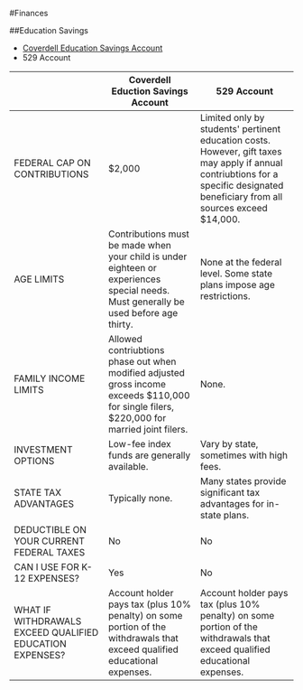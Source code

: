 #Finances

##Education Savings
- [Coverdell Education Savings Account](https://www.irs.gov/publications/p970/ch07.html)
- 529 Account

|                               | Coverdell Eduction Savings Account  |529 Account  |
|-------------------------------|-------------------------------------|-------------|
| FEDERAL CAP ON CONTRIBUTIONS  | $2,000                              | Limited only by students' pertinent education costs. However, gift taxes may apply if annual contriubtions for a specific designated beneficiary from all sources exceed $14,000. |
| AGE LIMITS                    | Contributions must be made when your child is under eighteen or experiences special needs. Must generally be used before age thirty.                   | None at the federal level. Some state plans impose age restrictions.                                                                                                              |
| FAMILY INCOME LIMITS                                     | Allowed contriubtions phase out when modified adjusted gross income exceeds $110,000 for single filers, $220,000 for married joint filers. | None.                                                                                                                                                                             |
| INVESTMENT OPTIONS                                       | Low-fee index funds are generally available.                                                                                               | Vary by state, sometimes with high fees.                                                                                                                                          |
| STATE TAX ADVANTAGES                                     | Typically none.                                                                                                                            | Many states provide significant tax advantages for in-state plans.                                                                                                                |
| DEDUCTIBLE ON YOUR CURRENT FEDERAL TAXES                 | No                                                                                                                                         | No                                                                                                                                                                                |
| CAN I USE FOR K-12 EXPENSES?                             | Yes                                                                                                                                        | No                                                                                                                                                                                |
| WHAT IF WITHDRAWALS EXCEED QUALIFIED EDUCATION EXPENSES? | Account holder pays tax (plus 10% penalty) on some portion of the withdrawals that exceed qualified educational expenses.                  | Account holder pays tax (plus 10% penalty) on some portion of the withdrawals that exceed qualified educational expenses.                                                         |

